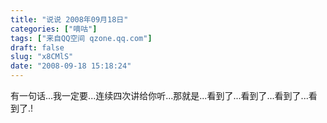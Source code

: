 ```yaml
---
title: "说说 2008年09月18日"
categories: ["嘀咕"]
tags: ["来自QQ空间 qzone.qq.com"]
draft: false
slug: "x8CMlS"
date: "2008-09-18 15:18:24"
---
```


有一句话...我一定要...连续四次讲给你听...那就是...看到了...看到了...看到了...看到了.!

